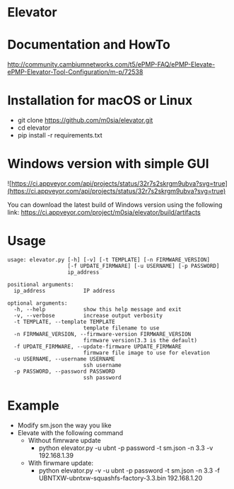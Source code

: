 # Elevator #
# Documentation and HowTo

http://community.cambiumnetworks.com/t5/ePMP-FAQ/ePMP-Elevate-ePMP-Elevator-Tool-Configuration/m-p/72538

# Installation for macOS or Linux
* git clone https://github.com/m0sia/elevator.git
* cd elevator
* pip install -r requirements.txt

# Windows version with simple GUI
![https://ci.appveyor.com/api/projects/status/32r7s2skrgm9ubva?svg=true](https://ci.appveyor.com/api/projects/status/32r7s2skrgm9ubva?svg=true)

You can download the latest build of Windows version using the following link:
https://ci.appveyor.com/project/m0sia/elevator/build/artifacts

# Usage
```
usage: elevator.py [-h] [-v] [-t TEMPLATE] [-n FIRMWARE_VERSION]
                   [-f UPDATE_FIRMWARE] [-u USERNAME] [-p PASSWORD]
                   ip_address

positional arguments:
  ip_address            IP address

optional arguments:
  -h, --help            show this help message and exit
  -v, --verbose         increase output verbosity
  -t TEMPLATE, --template TEMPLATE
                        template filename to use
  -n FIRMWARE_VERSION, --firmware-version FIRMWARE_VERSION
                        firmware version(3.3 is the default)
  -f UPDATE_FIRMWARE, --update-firmware UPDATE_FIRMWARE
                        firmware file image to use for elevation
  -u USERNAME, --username USERNAME
                        ssh username
  -p PASSWORD, --password PASSWORD
                        ssh password
```
# Example

* Modify sm.json the way you like
* Elevate with the following command
  * Without fimrware update
    - python elevator.py -u ubnt -p password -t sm.json -n 3.3 -v 192.168.1.39
  * With firwmare update:
    - python elevator.py -v -u ubnt -p password -t sm.json -n 3.3 -f UBNTXW-ubntxw-squashfs-factory-3.3.bin 192.168.1.20
